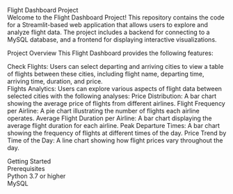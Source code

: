 Flight Dashboard Project <br>
Welcome to the Flight Dashboard Project! This repository contains the code for a Streamlit-based web application that allows users to explore and analyze flight data. The project includes a backend for connecting to a MySQL database, and a frontend for displaying interactive visualizations.

Project Overview
This Flight Dashboard provides the following features:

Check Flights: Users can select departing and arriving cities to view a table of flights between these cities, including flight name, departing time, arriving time, duration, and price.<br>
Flights Analytics: Users can explore various aspects of flight data between selected cities with the following analyses:
Price Distribution: A bar chart showing the average price of flights from different airlines.
Flight Frequency per Airline: A pie chart illustrating the number of flights each airline operates.
Average Flight Duration per Airline: A bar chart displaying the average flight duration for each airline.
Peak Departure Times: A bar chart showing the frequency of flights at different times of the day.
Price Trend by Time of the Day: A line chart showing how flight prices vary throughout the day.

Getting Started<br>
Prerequisites<br>
Python 3.7 or higher<br>
MySQL
